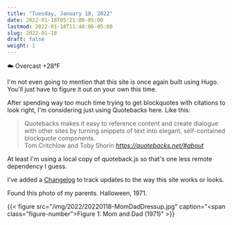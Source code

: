 ```yaml
---
title: "Tuesday, January 18, 2022"
date: 2022-01-18T05:21:00-05:00
lastmod: 2022-01-18T11:48:06-05:00
slug: 2022-01-18
draft: false
weight: 1
---
```


☁️   Overcast +28°F

I'm not even going to mention that this site is once again built using Hugo. You'll just have to figure it out on your own this time.

After spending way too much time trying to get blockquotes with citations to look right, I'm considering just using Quotebacks here. Like this:

<blockquote class="quoteback" darkmode="" data-title="Quotebacks" data-author="Tom Critchlow and Toby Shorin" cite="https://quotebacks.net/#about">
Quotebacks makes it easy to reference content and create dialogue with other sites by turning snippets of text into elegant, self-contained blockquote components.
<footer>Tom Critchlow and Toby Shorin<cite> <a href="https://quotebacks.net/#about">https://quotebacks.net/#about</a></cite></footer>
</blockquote>

At least I'm using a local copy of quoteback.js so that's one less remote dependency I guess.

I've added a [Changelog](/changelog/) to track updates to the way this site works or looks.

Found this photo of my parents. Halloween, 1971.

{{< figure src="/img/2022/20220118-MomDadDressup.jpg" caption="<span class=\"figure-number\">Figure 1: </span>Mom and Dad (1971)" >}}

[//]: # "Exported with love from a post written in Org mode"
[//]: # "- https://github.com/kaushalmodi/ox-hugo"
